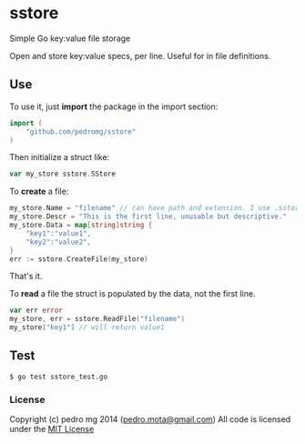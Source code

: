 sstore
======

Simple Go key:value file storage

Open and store key:value specs, per line.
Useful for in file definitions.

## Use

To use it, just __import__ the package in the import section:

```go
import (
	"github.com/pedromg/sstore"
)
```

Then initialize a struct like:

```go
var my_store sstore.SStore
```

To __create__ a file:

```go
my_store.Name = "filename" // can have path and extension. I use .sstore
my_store.Descr = "This is the first line, unusable but descriptive."
my_store.Data = map[string]string {
	"key1":"value1",
	"key2":"value2",
}
err := sstore.CreateFile(my_store)
```

That's it. 

To __read__ a file the struct is populated by the data, not the first line.

```go
var err error
my_store, err = sstore.ReadFile("filename")
my_store["key1"] // will return value1
```

## Test
```
$ go test sstore_test.go
```

### License
Copyright (c) pedro mg 2014 (pedro.mota@gmail.com)
All code is licensed under the [MIT License](http://www.opensource.org/licenses/mit-license.php)
